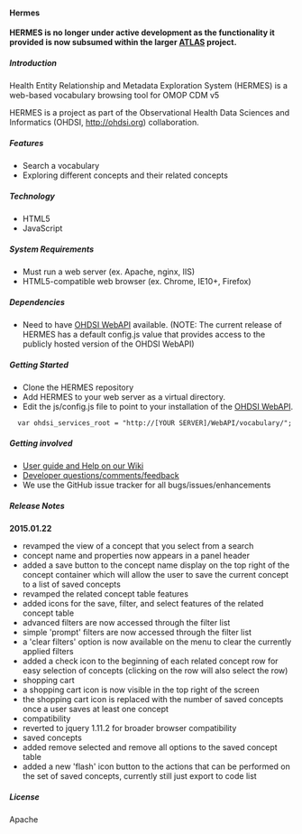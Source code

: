 #### Hermes

**HERMES is no longer under active development as the functionality it provided is now subsumed within the larger [ATLAS](http://www.github.com/ohdsi/atlas) project.**

##### Introduction

Health Entity Relationship and Metadata Exploration System (HERMES) is a web-based vocabulary browsing tool for OMOP CDM v5

HERMES is a project as part of the Observational Health Data Sciences and Informatics (OHDSI, http://ohdsi.org) collaboration.

##### Features
* Search a vocabulary
* Exploring different concepts and their related concepts

##### Technology
* HTML5
* JavaScript

##### System Requirements
* Must run a web server (ex. Apache, nginx, IIS)
* HTML5-compatible web browser (ex. Chrome, IE10+, Firefox)

##### Dependencies
* Need to have [OHDSI WebAPI](https://github.com/OHDSI/WebAPI) available. (NOTE: The current release of HERMES has a default config.js value that provides access to the publicly hosted version of the OHDSI WebAPI)

##### Getting Started
* Clone the HERMES repository
* Add HERMES to your web server as a virtual directory.
* Edit the js/config.js file to point to your installation of the  [OHDSI WebAPI](https://github.com/OHDSI/WebAPI).

```
  var ohdsi_services_root = "http://[YOUR SERVER]/WebAPI/vocabulary/";
```

##### Getting involved
* [User guide and Help on our Wiki](http://www.ohdsi.org/web/wiki/doku.php?id=documentation:software:hermes)
* [Developer questions/comments/feedback](http://forums.ohdsi.org/c/developers)
* We use the GitHub issue tracker for all bugs/issues/enhancements

##### Release Notes
**2015.01.22**

 - revamped the view of a concept that you select from a search
  - concept name and properties now appears in a panel header
  - added a save button to the concept name display on the top right of the concept container which will allow the user to save the current concept to a list of saved concepts
 - revamped the related concept table features
  - added icons for the save, filter, and select features of the related concept table
  - advanced filters are now accessed through the filter list
  - simple 'prompt' filters are now accessed through the filter list
  - a 'clear filters' option is now available on the menu to clear the currently applied filters
  - added a check icon to the beginning of each related concept row for easy selection of concepts (clicking on the row will also select the row)
 - shopping cart
  - a shopping cart icon is now visible in the top right of the screen
  - the shopping cart icon is replaced with the number of saved concepts once a user saves at least one concept
 - compatibility
  - reverted to jquery 1.11.2 for broader browser compatibility
 - saved concepts
  - added remove selected and remove all options to the saved concept table
  - added a new 'flash' icon button to the actions that can be performed on the set of saved concepts, currently still just export to code list

##### License
Apache
